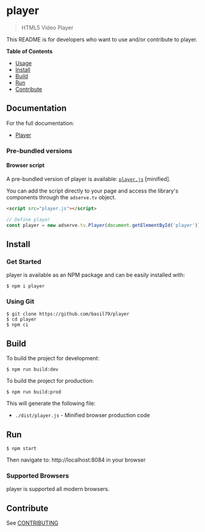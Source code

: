 # player

> HTML5 Video Player

This README is for developers who want to use and/or contribute to player.

**Table of Contents**

- [Usage](#Usage)
- [Install](#Install)
- [Build](#Build)
- [Run](#Run)
- [Contribute](#Contribute)


## Documentation

For the full documentation:

* [Player](docs/PLAYER.md)

### Pre-bundled versions

#### Browser script

A pre-bundled version of player is available: [`player.js`](dist/player.js) [minified].

You can add the script directly to your page and access the library's components through the `adserve.tv` object.

```html
<script src="player.js"></script>
```

```javascript
// Define player
const player = new adserve.tv.Player(document.getElementById('player'));
```

## Install

### Get Started

player is available as an NPM package and can be easily installed with:

    $ npm i player

### Using Git

    $ git clone https://github.com/basil79/player
    $ cd player
    $ npm ci


## Build

To build the project for development:

    $ npm run build:dev

To build the project for production:

    $ npm run build:prod

This will generate the following file:

+ `./dist/player.js` - Minified browser production code

## Run

    $ npm start

Then navigate to: http://localhost:8084 in your browser

### Supported Browsers

player is supported all modern browsers.

## Contribute

See [CONTRIBUTING](./CONTRIBUTING.md)
